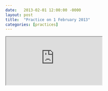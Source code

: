 ```yaml
---
date:   2013-02-01 12:00:00 -0000
layout: post
title:  "Practice on 1 February 2013"
categories: [practices]
---
```

<iframe src="https://www.youtube.com/embed/yy7SJ2GKMnE?rel=0" allowfullscreen="allowfullscreen"></iframe>
